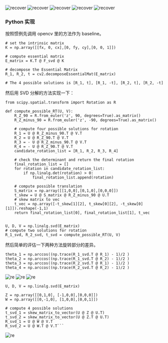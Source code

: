 ![recover](../images/recover1.png)
![recover](../images/recover2.png)
![recover](../images/recover3.png)
![recover](../images/recover5.png)
![recover](../images/recover6.png)

### Python 实现

按照惯例先调用 opencv 里的方法作为 baseline。

```
# set the intrinsic matrix
K = np.array([[fx, 0, cx],[0, fy, cy],[0, 0, 1]])

# compute essential matrix
E_matrix = K.T @ F_svd @ K

# decompose the Essential Matrix
R_1, R_2, t = cv2.decomposeEssentialMat(E_matrix)

# The 4 possible solutions is [R_1, t], [R_1, -t], [R_2, t], [R_2, -t]
```

然后用 SVD 分解的方法实现一下：

```
from scipy.spatial.transform import Rotation as R

def compute_possible_RT(U, V):
    R_Z_90 = R.from_euler('z', 90, degrees=True).as_matrix()
    R_Z_minus_90 = R.from_euler('z', -90, degrees=True).as_matrix()

    # compute four possible solutions for rotation
    R_1 = U @ R_Z_minus_90.T @ V.T
    R_2 = U @ R_Z_90.T @ V.T
    R_3 = - U @ R_Z_minus_90.T @ V.T
    R_4 = - U @ R_Z_90.T @ V.T
    candidate_rotation_list = [R_1, R_2, R_3, R_4]

    # check the determinant and return the final rotation
    final_rotation_list = []
    for rotation in candidate_rotation_list:
        if np.linalg.det(rotation) > 0:
            final_rotation_list.append(rotation)

    # compute possible translation
    S_matrix = np.array([[1,0,0],[0,1,0],[0,0,0]])
    t_skew = U @ S_matrix @ R_Z_minus_90 @ U.T
    # skew matrix to vec
    t_vec = np.array([-t_skew[1][2], t_skew[0][2], -t_skew[0][1]]).reshape(-1,1)
    return final_rotation_list[0], final_rotation_list[1], t_vec


U, D, V = np.linalg.svd(E_matrix)
# compute two solutions for rotation
R_1_svd, R_2_svd, t_svd = compute_possible_RT(U, V)
```

然后简单的评估一下两种方法旋转部分的差异。

```
theta_1 = np.arccos((np.trace(R_1_svd.T @ R_1) - 1)/2 )
theta_2 = np.arccos((np.trace(R_1_svd.T @ R_2) - 1)/2 )
theta_3 = np.arccos((np.trace(R_2_svd.T @ R_1) - 1)/2 )
theta_4 = np.arccos((np.trace(R_2_svd.T @ R_2) - 1)/2 )
```

![re](../images/recover.png)
![re](../images/recover7.png)
![re](../images/recover8.png)

````
U, D, V = np.linalg.svd(E_matrix)

Z = np.array([[0,1,0], [-1,0,0],[0,0,0]])
W = np.array([[0,-1,0], [1,0,0],[0,0,1]])

# compute 4 possible solutions
t_svd_1 = skew_matrix_to_vector(U @ Z @ U.T)
t_svd_2 = skew_matrix_to_vector(U @ Z.T @ U.T)
R_svd_1 = U @ W @ V.T
R_svd_2 = U @ W.T @ V.T```
````

![re](../images/recover9.png)
